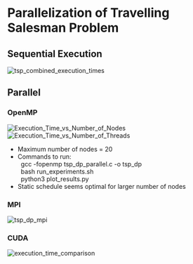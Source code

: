 # Parallelization of Travelling Salesman Problem
## Sequential Execution
![tsp_combined_execution_times](https://github.com/user-attachments/assets/2cc12c1c-b7de-47a0-9bce-8c3035b944ed)


## Parallel
### OpenMP
![Execution_Time_vs_Number_of_Nodes](https://github.com/user-attachments/assets/575cb5f1-920f-49fc-912b-a1abdd8cfca0)
![Execution_Time_vs_Number_of_Threads](https://github.com/user-attachments/assets/a7e0d6d0-5eb0-4f35-9f60-90a8a101bfb4)


  - Maximum number of nodes = 20 <br />
  - Commands to run: <br />
      &ensp;gcc -fopenmp tsp_dp_parallel.c -o tsp_dp <br />
      &ensp;bash run_experiments.sh <br />
      &ensp;python3 plot_results.py <br />
  - Static schedule seems optimal for larger number of nodes

### MPI

![tsp_dp_mpi](https://github.com/user-attachments/assets/b168d912-19aa-4f01-9a2d-2b24aba5750a)

### CUDA

![execution_time_comparison](https://github.com/user-attachments/assets/02c2b6f0-e09b-4f93-9076-f13338a380b4)
